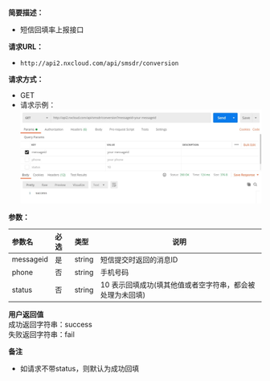 **简要描述：** 

- 短信回填率上报接口

**请求URL：** 
- ` http://api2.nxcloud.com/api/smsdr/conversion `
  
**请求方式：**
- GET 
- 请求示例：
![postman examples](https://github.com/nxtele/http-api-document/blob/main/shortLink.jpg)

**参数：** 

|参数名|必选|类型|说明|
|:----    |:---|:----- |-----   |
|messageid |是  |string |短信提交时返回的消息ID   |
|phone |否  |string | 手机号码    |
|status     |否  |string | 10 表示回填成功(填其他值或者空字符串，都会被处理为未回填)    |


 **用户返回值**  
成功返回字符串：success  
失败返回字符串：fail

 **备注** 

- 如请求不带status，则默认为成功回填
